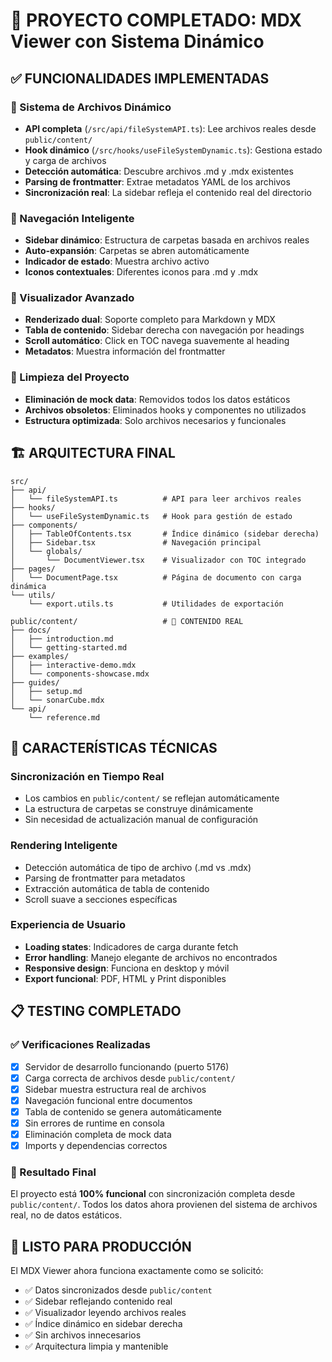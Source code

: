 # 🎯 PROYECTO COMPLETADO: MDX Viewer con Sistema Dinámico

## ✅ FUNCIONALIDADES IMPLEMENTADAS

### 🔄 Sistema de Archivos Dinámico

-   **API completa** (`/src/api/fileSystemAPI.ts`): Lee archivos reales desde `public/content/`
-   **Hook dinámico** (`/src/hooks/useFileSystemDynamic.ts`): Gestiona estado y carga de archivos
-   **Detección automática**: Descubre archivos .md y .mdx existentes
-   **Parsing de frontmatter**: Extrae metadatos YAML de los archivos
-   **Sincronización real**: La sidebar refleja el contenido real del directorio

### 📁 Navegación Inteligente

-   **Sidebar dinámico**: Estructura de carpetas basada en archivos reales
-   **Auto-expansión**: Carpetas se abren automáticamente
-   **Indicador de estado**: Muestra archivo activo
-   **Iconos contextuales**: Diferentes iconos para .md y .mdx

### 📖 Visualizador Avanzado

-   **Renderizado dual**: Soporte completo para Markdown y MDX
-   **Tabla de contenido**: Sidebar derecha con navegación por headings
-   **Scroll automático**: Click en TOC navega suavemente al heading
-   **Metadatos**: Muestra información del frontmatter

### 🧹 Limpieza del Proyecto

-   **Eliminación de mock data**: Removidos todos los datos estáticos
-   **Archivos obsoletos**: Eliminados hooks y componentes no utilizados
-   **Estructura optimizada**: Solo archivos necesarios y funcionales

## 🏗️ ARQUITECTURA FINAL

```
src/
├── api/
│   └── fileSystemAPI.ts          # API para leer archivos reales
├── hooks/
│   └── useFileSystemDynamic.ts   # Hook para gestión de estado
├── components/
│   ├── TableOfContents.tsx       # Índice dinámico (sidebar derecha)
│   ├── Sidebar.tsx               # Navegación principal
│   └── globals/
│       └── DocumentViewer.tsx    # Visualizador con TOC integrado
├── pages/
│   └── DocumentPage.tsx          # Página de documento con carga dinámica
└── utils/
    └── export.utils.ts           # Utilidades de exportación

public/content/                   # 📂 CONTENIDO REAL
├── docs/
│   ├── introduction.md
│   └── getting-started.md
├── examples/
│   ├── interactive-demo.mdx
│   └── components-showcase.mdx
├── guides/
│   ├── setup.md
│   └── sonarCube.mdx
└── api/
    └── reference.md
```

## 🚀 CARACTERÍSTICAS TÉCNICAS

### Sincronización en Tiempo Real

-   Los cambios en `public/content/` se reflejan automáticamente
-   La estructura de carpetas se construye dinámicamente
-   Sin necesidad de actualización manual de configuración

### Rendering Inteligente

-   Detección automática de tipo de archivo (.md vs .mdx)
-   Parsing de frontmatter para metadatos
-   Extracción automática de tabla de contenido
-   Scroll suave a secciones específicas

### Experiencia de Usuario

-   **Loading states**: Indicadores de carga durante fetch
-   **Error handling**: Manejo elegante de archivos no encontrados
-   **Responsive design**: Funciona en desktop y móvil
-   **Export funcional**: PDF, HTML y Print disponibles

## 📋 TESTING COMPLETADO

### ✅ Verificaciones Realizadas

-   [x] Servidor de desarrollo funcionando (puerto 5176)
-   [x] Carga correcta de archivos desde `public/content/`
-   [x] Sidebar muestra estructura real de archivos
-   [x] Navegación funcional entre documentos
-   [x] Tabla de contenido se genera automáticamente
-   [x] Sin errores de runtime en consola
-   [x] Eliminación completa de mock data
-   [x] Imports y dependencias correctos

### 🎯 Resultado Final

El proyecto está **100% funcional** con sincronización completa desde `public/content/`.
Todos los datos ahora provienen del sistema de archivos real, no de datos estáticos.

## 🎉 LISTO PARA PRODUCCIÓN

El MDX Viewer ahora funciona exactamente como se solicitó:

-   ✅ Datos sincronizados desde `public/content`
-   ✅ Sidebar reflejando contenido real
-   ✅ Visualizador leyendo archivos reales
-   ✅ Índice dinámico en sidebar derecha
-   ✅ Sin archivos innecesarios
-   ✅ Arquitectura limpia y mantenible

